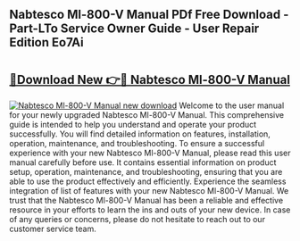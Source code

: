 ## Nabtesco Ml-800-V Manual PDf Free Download - Part-LTo Service Owner Guide - User Repair Edition Eo7Ai

# <h2><a href="http://cf21130.oget.top/?id=Nabtesco+Ml-800-V+Manual">🔗Download New 👉🔴 Nabtesco Ml-800-V Manual</a></h2>

[![Nabtesco Ml-800-V Manual new download](https://i.imgur.com/5g1atiW.png)](http://cf21130.oget.top/?id=Nabtesco+Ml-800-V+Manual)
Welcome to the user manual for your newly upgraded Nabtesco Ml-800-V Manual. This comprehensive guide is intended to help you understand and operate your product successfully. You will find detailed information on features, installation, operation, maintenance, and troubleshooting. To ensure a successful experience with your new Nabtesco Ml-800-V Manual, please read this user manual carefully before use. It contains essential information on product setup, operation, maintenance, and troubleshooting, ensuring that you are able to use the product effectively and efficiently. Experience the seamless integration of list of features with your new Nabtesco Ml-800-V Manual. We trust that the Nabtesco Ml-800-V Manual has been a reliable and effective resource in your efforts to learn the ins and outs of your new device. In case of any queries or concerns, please do not hesitate to reach out to our customer service team.

